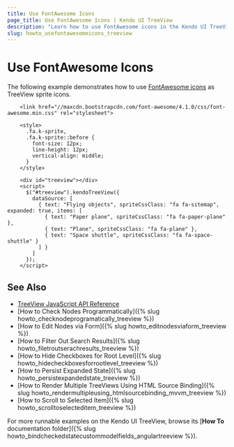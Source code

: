 ```yaml
---
title: Use FontAwesome Icons
page_title: Use FontAwesome Icons | Kendo UI TreeView
description: "Learn how to use FontAwesome icons in the Kendo UI TreeView widget."
slug: howto_usefontawesomeicons_treeview
---
```


# Use FontAwesome Icons

The following example demonstrates how to use [FontAwesome icons](http://fortawesome.github.io/Font-Awesome/icons/) as TreeView sprite icons.



```dojo
    <link href="//maxcdn.bootstrapcdn.com/font-awesome/4.1.0/css/font-awesome.min.css" rel="stylesheet">

    <style>
      .fa.k-sprite,
      .fa.k-sprite::before {
        font-size: 12px;
        line-height: 12px;
        vertical-align: middle;
      }
    </style>

    <div id="treeview"></div>
    <script>
      $("#treeview").kendoTreeView({
        dataSource: [
          { text: "Flying objects", spriteCssClass: "fa fa-sitemap", expanded: true, items: [
            { text: "Paper plane", spriteCssClass: "fa fa-paper-plane" },
            { text: "Plane", spriteCssClass: "fa fa-plane" },
            { text: "Space shuttle", spriteCssClass: "fa fa-space-shuttle" }
          ] }
        ]
      });
    </script>
```

## See Also

* [TreeView JavaScript API Reference](/api/javascript/ui/treeview)
* [How to Check Nodes Programmatically]({% slug howto_checknodeprogramatically_treeview %})
* [How to Edit Nodes via Form]({% slug howto_editnodesviaform_treeview %})
* [How to Filter Out Search Results]({% slug howto_filetroutserachresults_treeview %})
* [How to Hide Checkboxes for Root Level]({% slug howto_hidecheckboxesforrootlevel_treeview %})
* [How to Persist Expanded State]({% slug howto_persistexpandedstate_treeview %})
* [How to Render Multiple TreeViews Using HTML Source Binding]({% slug howto_rendermultipleusing_htmlsourcebinding_mvvm_treeview %})
* [How to Scroll to Selected Item]({% slug howto_scrolltoselecteditem_treeview %})

For more runnable examples on the Kendo UI TreeView, browse its [**How To** documentation folder]({% slug howto_bindcheckedstatecustommodelfields_angulartreeview %}).
